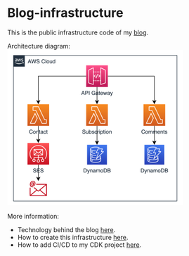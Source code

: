 # Blog-infrastructure

This is the public infrastructure code of my [blog](https://www.playingaws.com/).

Architecture diagram:
![architecture-diagram](diagram.png)

More information:

- Technology behind the blog [here](https://www.playingaws.com/posts/the-technology-behind-this-blog/).
- How to create this infrastructure [here](https://www.playingaws.com/posts/how-to-create-infrastructure-with-cdk/).
- How to add CI/CD to my CDK project [here](https://www.playingaws.com/posts/how-to-add-ci-cd-to-my-cdk-project/).
